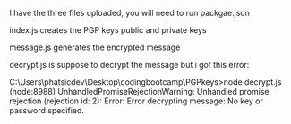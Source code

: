 I have the three files uploaded, you will need to run packgae.json

index.js creates the PGP keys public and private keys

message.js generates the encrypted message

decrypt.js is suppose to decrypt the message
but i got this error:

C:\Users\phatsicdev\Desktop\codingbootcamp\PGPkeys>node decrypt.js
(node:8988) UnhandledPromiseRejectionWarning: Unhandled promise rejection (rejection id: 2): Error: Error decrypting message: No key or password specified.
